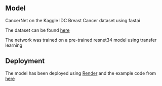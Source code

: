 ## Model
CancerNet on the Kaggle IDC Breast Cancer dataset using fastai 

The dataset can be found [here](https://www.kaggle.com/paultimothymooney/breast-histopathology-images)

The network was trained on a pre-trained resnet34 model using transfer learning

## Deployment

The model has been deployed using [Render](https://render.com) and the example code from [here](https://github.com/render-examples/fastai-v3)

